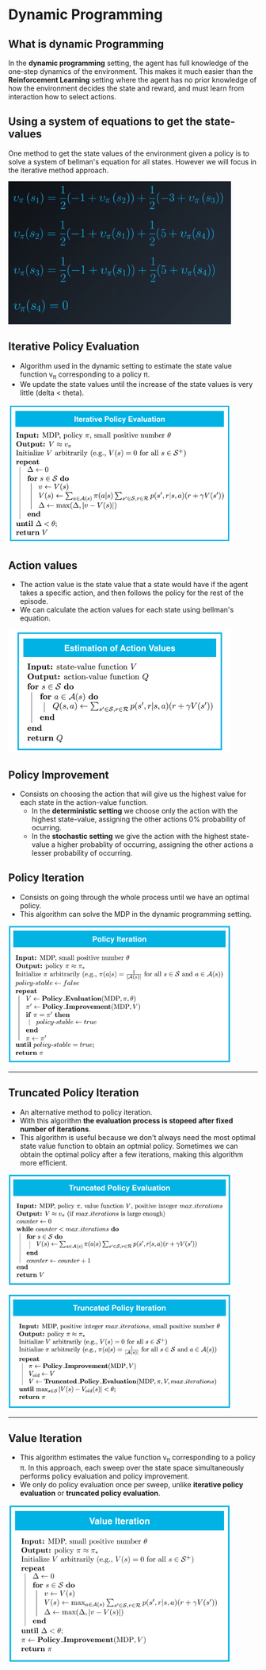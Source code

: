 # **Dynamic Programming**

## **What is dynamic Programming**

In the **dynamic programming** setting, the agent has full knowledge of the one-step dynamics of the environment. This makes it much easier than the **Reinforcement Learning** setting where the agent has no prior knowledge of how the environment decides the state and reward, and must learn from interaction how to select actions. 


## **Using a system of equations to get the state-values**

One method to get the state values of the environment given a policy is to solve a system of bellman's equation for all states. However we will focus in the iterative method approach.

![system of bellman equations](/images/rl_system_of_equations.png)


## **Iterative Policy Evaluation**

* Algorithm used in the dynamic setting to estimate the state value function v<sub>π</sub> corresponding to a policy π.
* We update the state values until the increase of the state values is very little (delta < theta).

![iterative policy evaluation](/images/rl_iterative_policy_evaluation.png)


## **Action values**

* The action value is the state value that a state would have if the agent takes a specific action, and then follows the policy for the rest of the episode.
* We can calculate the action values for each state using bellman's equation.

![state action values](/images/rl_action_values.png)

## **Policy Improvement**

* Consists on choosing the action that will give us the highest value for each state in the action-value function.
  * In the **deterministic setting** we choose only the action with the highest state-value, assigning the other actions 0% probability of ocurring.
  * In the **stochastic setting** we give the action with the highest state-value a higher probablity of occurring, assigning the other actions a lesser probability of occurring.

## **Policy Iteration**

* Consists on going through the whole process until we have an optimal policy.
* This algorithm can solve the MDP in the dynamic programming setting.

![policy iteration](/images/rl_policy_iteration.png)

-----

## **Truncated Policy Iteration**

* An alternative method to policy iteration.
* With this algorithm **the evaluation process is stopeed after fixed number of iterations**. 
* This algorithm is useful because we don't always need the most optimal state value function to obtain an optmial policy. Sometimes we can obtain the optimal policy after a few iterations, making this algorithm more efficient.

![truncated policy evaluation](/images/rl_truncated_policy_evaluation.png)

![truncated policy iteration](/images/rl_truncated_policy_iteration.png)

-----

## **Value Iteration**

* This algorithm estimates the value function v<sub>π</sub> corresponding to a policy π. In this approach, each sweep over the state space simultaneously performs policy evaluation and policy improvement.
* We only do policy evaluation once per sweep, unlike **iterative policy evaluation** or **truncated policy evaluation**.

![value iteration](/images/rl_value_iteration.png)